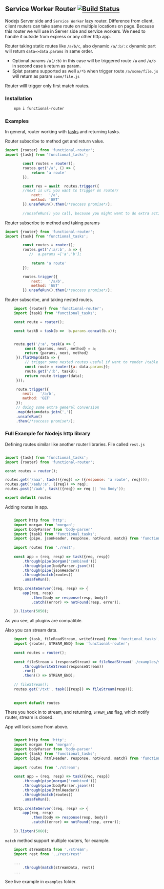 ## Service Worker Router [![Build Status](https://travis-ci.org/gunins/service-worker-router.svg?branch=master)](https://travis-ci.org/gunins/service-worker-router)


Nodejs Server side and `Service Worker` lazy router. Difference from client, client routers can take same route on multiple locations on page. 
Because this router we will use in Server side and service workers. We need to handle it outside from express or any other http app.

Router taking static routes like `/a/b/c`, also dynamic `/a/:b/:c` dynamic part will return `data=>data.params` in same order.

- Optional params `/a(/:b)` in this case will be triggered route `/a` and `/a/b` in second case `b` return as param.
- Splat params supported as well `a/*b` when trigger route `/a/some/file.js` will return as param `some/file.js`

Router willl trigger only first match routes.

### Installation

```bash
    npm i functional-router
```

### Examples 

In general, router working with [tasks](https://github.com/gunins/functional) and returning tasks.

Router subscribe to method get and return value.

```javascript
import {router} from 'functional-router';
import {task} from 'functional_tasks';

        const routes = router();
        routes.get('/a', () => {
            return 'a route'
        });

        const res = await  routes.trigger({
        //next is uri you want to trigger on router/
            next:   '/a',
            method: 'GET'
        }).unsafeRun().then(/*success promise*/);
        
        //unsafeRun() you call, because you might want to do extra actions, see complex example below.

```

Router subscribe to method and taking params

```javascript
import {router} from 'functional-router';
import {task} from 'functional_tasks';

        const routes = router();
        routes.get('/:a/:b', a => {
           //  a.params =['a','b'];
           
            return 'a route'
        });

        routes.trigger({
            next:   '/a/b',
            method: 'GET'
        }).unsafeRun().then(/*success promise*/);

```

Router subscribe, and taking nested routes.

```javascript
    import {router} from 'functional-router';
    import {task} from 'functional_tasks';

    const route = router();

    const taskB = task(b =>  b.params.concat(b.a));


    route.get('/:a', task(a => {
         const {params, next, method} = a;
         return {params, next, method}
     }).flatMap(data => {
         // trigger some nested routes useful if want to render /table or /chart with same data
         const route = router({a: data.params});
         route.get('/:b', taskB);
         return route.trigger(data);
     }));

     route.trigger({
        next:   '/a/b',
        method: 'GET'
     });
     // doing some extra general conversion  
     .map(data=>data.join(','))
     .unsafeRun()
     .then(/*success promise*/);

```

### Full Example for Nodejs http library

Defining routes similar like another router libraries. File called `rest.js`

```javascript

import {task} from 'functional_tasks';
import {router} from 'functional-router';

const routes = router();

routes.get('/aaa', task(({req}) => ({response: 'a route', req})));
routes.get('/aab/:a', ({req}) => req);
routes.post('/aab', task(({req}) => req || 'no Body'));

export default routes

```

Adding routes in app.

```javascript

    import http from 'http';
    import morgan from 'morgan';
    import bodyParser from 'body-parser'
    import {task} from 'functional_tasks';
    import {pipe, jsonHeader, response, notFound, match} from 'functional-router';
    
    import routes from './rest';
    
    const app = (req, resp) => task({req, resp})
        .through(pipe(morgan('combined')))
        .through(pipe(bodyParser.json()))
        .through(pipe(jsonHeader))
        .through(match(routes))
        .unsafeRun();
    
    http.createServer((req, resp) => {
        app(req, resp)
            .then(body => response(resp, body))
            .catch((error) => notFound(resp, error));
    
    }).listen(5050);

```

As you see, all plugins are compatible.

Also you can stream data.

```javascript
    import {task, fileReadStream, writeStream} from 'functional_tasks';
    import {router, STREAM_END} from 'functional-router';
    
    const routes = router();
    
    const fileStream = (responseStream) => fileReadStream('./examples/streamRest/divine-comedy.txt')
        .through(writeStream(responseStream))
        .run()
        .then(() => STREAM_END);
    
    // fileStream();
    routes.get('/txt', task(({resp}) => fileStream(resp)));
    
    
    export default routes

```

There you hook in to stream, and returning, `STREM_END` flag, which notify router, stream is closed.

App will look same from above.

```javascript

    import http from 'http';
    import morgan from 'morgan';
    import bodyParser from 'body-parser'
    import {task} from 'functional_tasks';
    import {pipe, htmlHeader, response, notFound, match} from 'functional-router';
    
    import routes from './stream';
    
    const app = (req, resp) => task({req, resp})
        .through(pipe(morgan('combined')))
        .through(pipe(bodyParser.json()))
        .through(pipe(htmlHeader))
        .through(match(routes))
        .unsafeRun();
    
    http.createServer((req, resp) => {
        app(req, resp)
            .then(body => response(resp, body))
            .catch((error) => notFound(resp, error));
    
    }).listen(5060);

```

`match` method support multiple routers, for example.

```javascript
    import streamData from './stream';
    import rest from '../rest/rest'
    
    ...
        .through(match(streamData, rest))
    ...

```

See live example in `examples` folder.
